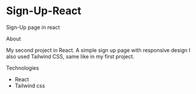 # Sign-Up-React
Sign-Up page in react


About


My second project in React.
A simple sign up page with responsive design
I also used Tailwind CSS, same like in 
my first project.


Technologies
- React
- Tailwind css
